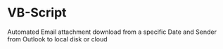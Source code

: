 # VB-Script
Automated Email attachment download from a specific Date and Sender from Outlook to local disk or cloud
